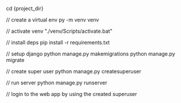 cd {project_dir}

// create a virtual env
py -m venv venv

// activate venv
"./venv/Scripts/activate.bat"

// install deps
pip install -r requirements.txt

// setup django
python manage.py makemigrations
python manage.py migrate

// create super user
python manage.py createsuperuser

// run server
python manage.py runserver

// login to the web app by using the created superuser